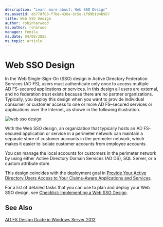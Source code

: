 ```yaml
---
description: "Learn more about: Web SSO Design"
ms.assetid: eb778f63-f7be-438e-8c5e-1fd9b194b967
title: Web SSO Design
author: robinharwood
ms.author: roharwoo
manager: femila
ms.date: 04/08/2025
ms.topic: article
---
```


# Web SSO Design

In the Web Single\-Sign\-On \(SSO\) design in Active Directory Federation Services \(AD FS\), users must authenticate only once to access multiple AD FS\-secured applications or services. In this design all users are external, and no federation trust exists because there are no partner organizations. Typically, you deploy this design when you want to provide individual consumer or customer access to one or more AD FS–secured services or applications over the Internet, as shown in the following illustration.

![web sso design](media/adfs2_WebSSODesign.gif)

With the Web SSO design, an organization that typically hosts an AD FS\-secured application or service in a perimeter network can maintain a separate store of customer accounts in the perimeter network, which makes it easier to isolate customer accounts from employee accounts.

You can manage the local accounts for customers in the perimeter network by using either Active Directory Domain Services \(AD DS\), SQL Server, or a custom attribute store.

This design coincides with the deployment goal in [Provide Your Active Directory Users Access to Your Claims-Aware Applications and Services](Provide-Your-Active-Directory-Users-Access-to-Your-Claims-Aware-Applications-and-Services.md).

For a list of detailed tasks that you can use to plan and deploy your Web SSO design, see [Checklist: Implementing a Web SSO Design](../../ad-fs/deployment/Checklist--Implementing-a-Web-SSO-Design.md).

## See Also
[AD FS Design Guide in Windows Server 2012](AD-FS-Design-Guide-in-Windows-Server-2012.md)
